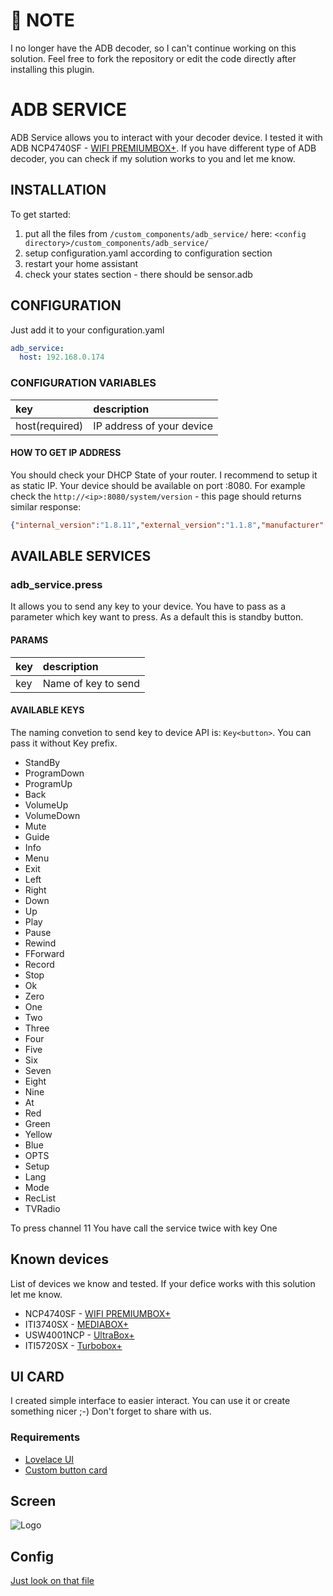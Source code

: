 # 🚧 NOTE
I no longer have the ADB decoder, so I can't continue working on this solution. Feel free to fork the repository or edit the code directly after installing this plugin.

# ADB SERVICE

ADB Service allows you to interact with your decoder device. I tested it with ADB NCP4740SF - [WIFI PREMIUMBOX+](https://ncplus.pl/oferta/dekodery/wifi-premiumbox). If you have different type of ADB decoder, you can check if my solution works to you and let me know.

## INSTALLATION
To get started:

1. put all the files from `/custom_components/adb_service/` here: `<config directory>/custom_components/adb_service/`
2. setup configuration.yaml according to configuration section
3. restart your home assistant
4. check your states section - there should be sensor.adb

## CONFIGURATION

Just add it to your configuration.yaml

```yaml
adb_service:
  host: 192.168.0.174
```

### CONFIGURATION VARIABLES

key | description  
:--- | :---  
host(required) | IP address of your device

#### HOW TO GET IP ADDRESS
You should check your DHCP State of your router. I recommend to setup it as static IP.
Your device should be available on port :8080.
For example check the `http://<ip>:8080/system/version` - this page should returns similar response:

```json
{"internal_version":"1.8.11","external_version":"1.1.8","manufacturer":"Advanced Digital Broadcast","model":"NCP4740SF","friendly_name":"Główny Dekoder","release":"2015.09.01"}
```

## AVAILABLE SERVICES
### adb_service.press

It allows you to send any key to your device. You have to pass as a parameter which key want to press. As a default this is standby button.

#### PARAMS

key | description  
:--- | :---  
key | Name of key to send

#### AVAILABLE KEYS

The naming convetion to send key to device API is: `Key<button>`. You can pass it without Key prefix.

- StandBy
- ProgramDown
- ProgramUp
- Back
- VolumeUp
- VolumeDown
- Mute
- Guide
- Info
- Menu
- Exit
- Left
- Right
- Down
- Up
- Play
- Pause
- Rewind
- FForward
- Record
- Stop
- Ok
- Zero
- One
- Two
- Three
- Four
- Five
- Six
- Seven
- Eight
- Nine
- At 
- Red
- Green
- Yellow
- Blue
- OPTS
- Setup
- Lang
- Mode
- RecList
- TVRadio

To press channel 11 You have call the service twice with key One

## Known devices

List of devices we know and tested. If your defice works with this solution let me know. 

- NCP4740SF - [WIFI PREMIUMBOX+](https://ncplus.pl/oferta/dekodery/wifi-premiumbox)
- ITI3740SX - [MEDIABOX+](https://ncplus.pl/Oferta/Dekodery/mediabox-hd-pvr-500-gb)
- USW4001NCP - [UltraBox+](https://pl.canalplus.com/dekodery/4k-ultrabox)
- ITI5720SX - [Turbobox+](https://pl.canalplus.com/dekodery/turbobox)

## UI CARD

I created simple interface to easier interact. You can use it or create something nicer ;-) Don't forget to share with us. 

### Requirements 
- [Lovelace UI](https://www.home-assistant.io/lovelace/)
- [Custom button card](https://github.com/custom-cards/button-card)

## Screen
![Logo](https://i.imgur.com/gD3IYMj.png)

## Config 

[Just look on that file](/custom_components/adb_service/ui-lovelace.yaml)
